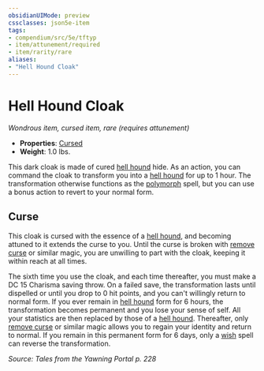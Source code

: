 ```yaml
---
obsidianUIMode: preview
cssclasses: json5e-item
tags:
- compendium/src/5e/tftyp
- item/attunement/required
- item/rarity/rare
aliases: 
- "Hell Hound Cloak"
---
```

# Hell Hound Cloak
*Wondrous item, cursed item, rare (requires attunement)*  

- **Properties**: [Cursed](TTRPG/Source%20Material/Mechanics/Rules/item-properties.md#Cursed%20Items)
- **Weight**: 1.0 lbs.

This dark cloak is made of cured [hell hound](TTRPG/Source%20Material/Mechanics/bestiary/fiend/hell-hound.md) hide. As an action, you can command the cloak to transform you into a [hell hound](TTRPG/Source%20Material/Mechanics/bestiary/fiend/hell-hound.md) for up to 1 hour. The transformation otherwise functions as the [polymorph](TTRPG/Source%20Material/Mechanics/spells/polymorph.md) spell, but you can use a bonus action to revert to your normal form.

## Curse

This cloak is cursed with the essence of a [hell hound](TTRPG/Source%20Material/Mechanics/bestiary/fiend/hell-hound.md), and becoming attuned to it extends the curse to you. Until the curse is broken with [remove curse](TTRPG/Source%20Material/Mechanics/spells/remove-curse.md) or similar magic, you are unwilling to part with the cloak, keeping it within reach at all times.

The sixth time you use the cloak, and each time thereafter, you must make a DC 15 Charisma saving throw. On a failed save, the transformation lasts until dispelled or until you drop to 0 hit points, and you can't willingly return to normal form. If you ever remain in [hell hound](TTRPG/Source%20Material/Mechanics/bestiary/fiend/hell-hound.md) form for 6 hours, the transformation becomes permanent and you lose your sense of self. All your statistics are then replaced by those of a [hell hound](TTRPG/Source%20Material/Mechanics/bestiary/fiend/hell-hound.md). Thereafter, only [remove curse](TTRPG/Source%20Material/Mechanics/spells/remove-curse.md) or similar magic allows you to regain your identity and return to normal. If you remain in this permanent form for 6 days, only a [wish](TTRPG/Source%20Material/Mechanics/spells/wish.md) spell can reverse the transformation.

*Source: Tales from the Yawning Portal p. 228*